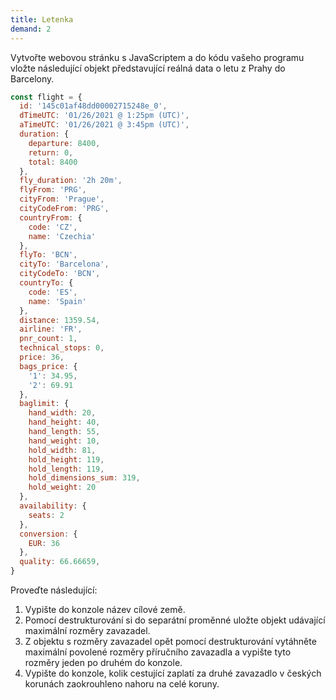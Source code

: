 ```yaml
---
title: Letenka
demand: 2
---
```


Vytvořte webovou stránku s JavaScriptem a do kódu vašeho programu vložte následující objekt představující reálná data o letu z Prahy do Barcelony.

```js
const flight = {
  id: '145c01af48dd00002715248e_0',
  dTimeUTC: '01/26/2021 @ 1:25pm (UTC)',
  aTimeUTC: '01/26/2021 @ 3:45pm (UTC)',
  duration: {
    departure: 8400,
    return: 0,
    total: 8400
  },
  fly_duration: '2h 20m',
  flyFrom: 'PRG',
  cityFrom: 'Prague',
  cityCodeFrom: 'PRG',
  countryFrom: {
    code: 'CZ',
    name: 'Czechia'
  },
  flyTo: 'BCN',
  cityTo: 'Barcelona',
  cityCodeTo: 'BCN',
  countryTo: {
    code: 'ES',
    name: 'Spain'
  },
  distance: 1359.54,
  airline: 'FR',
  pnr_count: 1,
  technical_stops: 0,
  price: 36,
  bags_price: {
    '1': 34.95,
    '2': 69.91
  },
  baglimit: {
    hand_width: 20,
    hand_height: 40,
    hand_length: 55,
    hand_weight: 10,
    hold_width: 81,
    hold_height: 119,
    hold_length: 119,
    hold_dimensions_sum: 319,
    hold_weight: 20
  },
  availability: {
    seats: 2
  },
  conversion: {
    EUR: 36
  },
  quality: 66.66659,
}
```

Proveďte následující:

1. Vypište do konzole název cílové země.
1. Pomocí destrukturování si do separátní proměnné uložte objekt udávající maximální rozměry zavazadel. 
1. Z objektu s rozměry zavazadel opět pomocí destrukturování vytáhněte maximální povolené rozměry příručního zavazadla a vypište tyto rozměry jeden po druhém do konzole. 
1. Vypište do konzole, kolik cestující zaplatí za druhé zavazadlo v českých korunách zaokrouhleno nahoru na celé koruny.
